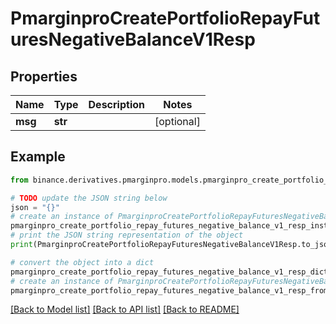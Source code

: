 # PmarginproCreatePortfolioRepayFuturesNegativeBalanceV1Resp


## Properties

Name | Type | Description | Notes
------------ | ------------- | ------------- | -------------
**msg** | **str** |  | [optional] 

## Example

```python
from binance.derivatives.pmarginpro.models.pmarginpro_create_portfolio_repay_futures_negative_balance_v1_resp import PmarginproCreatePortfolioRepayFuturesNegativeBalanceV1Resp

# TODO update the JSON string below
json = "{}"
# create an instance of PmarginproCreatePortfolioRepayFuturesNegativeBalanceV1Resp from a JSON string
pmarginpro_create_portfolio_repay_futures_negative_balance_v1_resp_instance = PmarginproCreatePortfolioRepayFuturesNegativeBalanceV1Resp.from_json(json)
# print the JSON string representation of the object
print(PmarginproCreatePortfolioRepayFuturesNegativeBalanceV1Resp.to_json())

# convert the object into a dict
pmarginpro_create_portfolio_repay_futures_negative_balance_v1_resp_dict = pmarginpro_create_portfolio_repay_futures_negative_balance_v1_resp_instance.to_dict()
# create an instance of PmarginproCreatePortfolioRepayFuturesNegativeBalanceV1Resp from a dict
pmarginpro_create_portfolio_repay_futures_negative_balance_v1_resp_from_dict = PmarginproCreatePortfolioRepayFuturesNegativeBalanceV1Resp.from_dict(pmarginpro_create_portfolio_repay_futures_negative_balance_v1_resp_dict)
```
[[Back to Model list]](../README.md#documentation-for-models) [[Back to API list]](../README.md#documentation-for-api-endpoints) [[Back to README]](../README.md)


